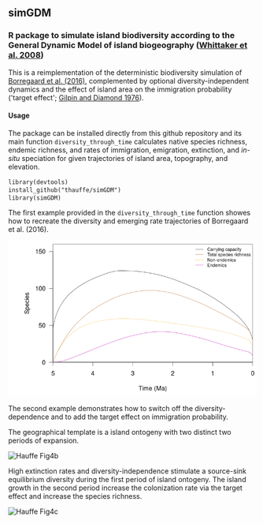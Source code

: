 ## simGDM
### R package to simulate island biodiversity according to the General Dynamic Model of island biogeography ([Whittaker et al. 2008](http://onlinelibrary.wiley.com/doi/10.1111/j.1365-2699.2008.01892.x/abstract))

This is a reimplementation of the deterministic biodiversity simulation of 
[Borregaard et al. (2016)](http://onlinelibrary.wiley.com/doi/10.1111/geb.12348/abstract), 
complemented by optional diversity-independent dynamics and the effect of island area 
on the immigration probability ('target effect'; [Gilpin and Diamond 1976](https://www.pnas.org/content/73/11/4130)).


#### Usage
The package can be installed directly from this github repository and its main function `diversity_through_time` 
calculates native species richness, endemic richness, and rates of immigration, emigration, extinction, 
and *in-situ* speciation for given trajectories of island area, topography, and elevation. 

```{r, warning = F, echo = F}
library(devtools)
install_github("thauffe/simGDM")
library(simGDM)
```

The first example provided in the `diversity_through_time` function showes how to recreate the 
diversity and emerging rate trajectories of Borregaard et al. (2016).

![Borregaard 2016 Fig4a](https://github.com/thauffe/simGDM/blob/master/Figures/BorFig4Div.png)

The second example demonstrates how to switch off the diversity-dependence and to add the target effect
on immigration probability. 

The geographical template is a island ontogeny with two distinct two periods of expansion.

![Hauffe Fig4b](https://github.com/thauffe/simGDM/blob/master/Figures/Hauffe4b.png)

High extinction rates and diversity-independence stimulate a source-sink equilibrium diversity 
during the first period of island ontogeny. The island growth in the second period increase 
the colonization rate via the target effect and increase the species richness.

![Hauffe Fig4c](https://github.com/thauffe/simGDM/blob/master/Figures/Hauffe4c.png)
